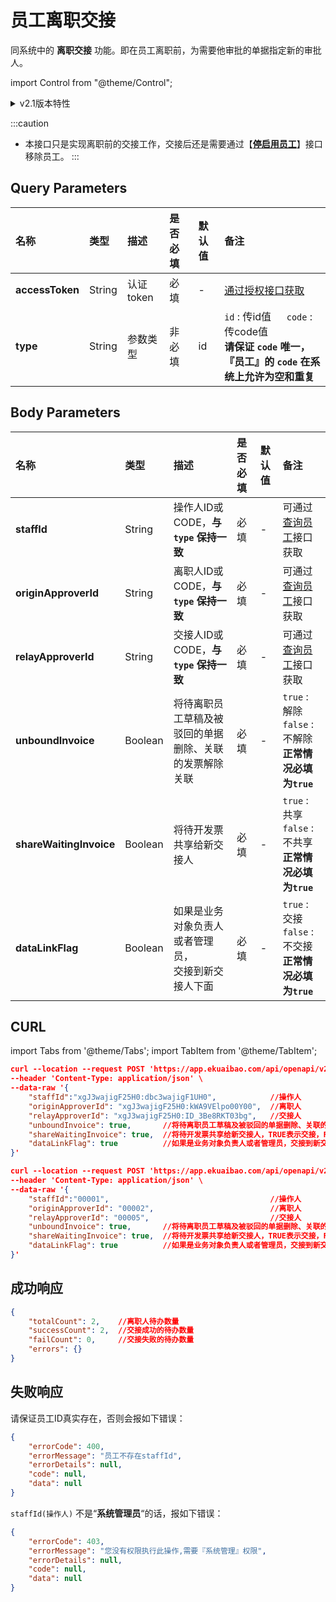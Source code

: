 # 员工离职交接
同系统中的 **离职交接** 功能。即在员工离职前，为需要他审批的单据指定新的审批人。

import Control from "@theme/Control";

<Control
method="POST"
url="/api/openapi/v2.1/flows/relay"
/>

<details>
  <summary>v2.1版本特性</summary>
  <div>
    - 🆕 新增 “<b>type</b>” 类型参数，支持 ”<b>id</b>“ 或 ”<b>code</b>“ 传参。
  </div>
</details>

:::caution
- 本接口只是实现离职前的交接工作，交接后还是需要通过【**[停启用员工](/docs/open-api/contacts/active-staffs)**】接口移除员工。
:::

## Query Parameters

| 名称 | 类型 | 描述 | 是否必填 | 默认值 | 备注 |
| :--- | :--- | :--- | :--- |:--- | :--- |
| **accessToken** | String | 认证token | 必填 | - | [通过授权接口获取](/docs/open-api/getting-started/auth) |
| **type**        | String | 参数类型   | 非必填 | id | `id` : 传id值 &emsp; `code` : 传code值<br/>**请保证 `code` 唯一，『员工』的 `code` 在系统上允许为空和重复** |

## Body Parameters
| 名称 | 类型 | 描述 | 是否必填 | 默认值 | 备注 |
| :--- | :--- | :--- | :--- |:--- | :--- |
| **staffId**             | String  | 操作人ID或CODE，**与 `type` 保持一致** | 必填 | - | 可通过[查询员工](/docs/open-api/corporation/get-staff-ids)接口获取 |
| **originApproverId**    | String  | 离职人ID或CODE，**与 `type` 保持一致** | 必填 | - | 可通过[查询员工](/docs/open-api/corporation/get-staff-ids)接口获取 |
| **relayApproverId**     | String  | 交接人ID或CODE，**与 `type` 保持一致** | 必填 | - | 可通过[查询员工](/docs/open-api/corporation/get-staff-ids)接口获取 |
| **unboundInvoice**      | Boolean | 将待离职员工草稿及被驳回的单据<br/>删除、关联的发票解除关联 | 必填 | - | `true` : 解除 &emsp; `false` : 不解除<br/>**正常情况必填为`true`** |
| **shareWaitingInvoice** | Boolean | 将待开发票共享给新交接人                              | 必填 | - | `true` : 共享 &emsp; `false` : 不共享<br/>**正常情况必填为`true`** |
| **dataLinkFlag**        | Boolean | 如果是业务对象负责人或者管理员，<br/>交接到新交接人下面    | 必填 | - | `true` : 交接 &emsp; `false` : 不交接<br/>**正常情况必填为`true`** |


## CURL

import Tabs from '@theme/Tabs';
import TabItem from '@theme/TabItem';

<Tabs>
<TabItem value="id" label="id" default>

```json
curl --location --request POST 'https://app.ekuaibao.com/api/openapi/v2.1/flows/relay?accessToken=ID_3Dlosos1_Gg:xgJ3wajigF25H0' \
--header 'Content-Type: application/json' \
--data-raw '{
    "staffId":"xgJ3wajigF25H0:dbc3wajigF1UH0",            //操作人
    "originApproverId": "xgJ3wajigF25H0:kWA9VElpo00Y00",  //离职人
    "relayApproverId": "xgJ3wajigF25H0:ID_3Be8RKT03bg",   //交接人
    "unboundInvoice": true,       //将待离职员工草稿及被驳回的单据删除、关联的发票解除关联，TRUE表示交接，FALSE表示不交接  必填为true
    "shareWaitingInvoice": true,  //将待开发票共享给新交接人，TRUE表示交接，FALSE表示不交接  必填为true
    "dataLinkFlag": true          //如果是业务对象负责人或者管理员，交接到新交接人下面，TRUE表示交接，FALSE表示不交接  必填为true
}'
```
</TabItem>
<TabItem value="code" label="code">

```json
curl --location --request POST 'https://app.ekuaibao.com/api/openapi/v2.1/flows/relay?accessToken=ID_3Dlosos1_Gg:xgJ3wajigF25H0&type=code' \
--header 'Content-Type: application/json' \
--data-raw '{
    "staffId":"00001",                                    //操作人
    "originApproverId": "00002",                          //离职人
    "relayApproverId": "00005",                           //交接人
    "unboundInvoice": true,       //将待离职员工草稿及被驳回的单据删除、关联的发票解除关联，TRUE表示交接，FALSE表示不交接  必填为true
    "shareWaitingInvoice": true,  //将待开发票共享给新交接人，TRUE表示交接，FALSE表示不交接  必填为true
    "dataLinkFlag": true          //如果是业务对象负责人或者管理员，交接到新交接人下面，TRUE表示交接，FALSE表示不交接  必填为true
}'
```
</TabItem>
</Tabs>

## 成功响应
```json
{
    "totalCount": 2,    //离职人待办数量
    "successCount": 2,  //交接成功的待办数量
    "failCount": 0,     //交接失败的待办数量
    "errors": {}
}
```

## 失败响应
请保证员工ID真实存在，否则会报如下错误：
```json
{
    "errorCode": 400,
    "errorMessage": "员工不存在staffId",
    "errorDetails": null,
    "code": null,
    "data": null
}
```
`staffId(操作人)` 不是“**系统管理员**“的话，报如下错误：
```json
{
    "errorCode": 403,
    "errorMessage": "您没有权限执行此操作,需要『系统管理』权限",
    "errorDetails": null,
    "code": null,
    "data": null
}
```